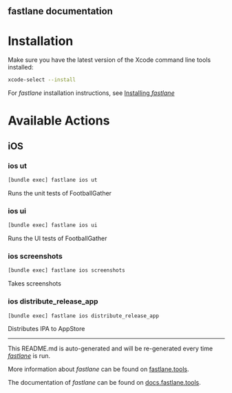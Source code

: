 fastlane documentation
----

# Installation

Make sure you have the latest version of the Xcode command line tools installed:

```sh
xcode-select --install
```

For _fastlane_ installation instructions, see [Installing _fastlane_](https://docs.fastlane.tools/#installing-fastlane)

# Available Actions

## iOS

### ios ut

```sh
[bundle exec] fastlane ios ut
```

Runs the unit tests of FootballGather

### ios ui

```sh
[bundle exec] fastlane ios ui
```

Runs the UI tests of FootballGather

### ios screenshots

```sh
[bundle exec] fastlane ios screenshots
```

Takes screenshots

### ios distribute_release_app

```sh
[bundle exec] fastlane ios distribute_release_app
```

Distributes IPA to AppStore

----

This README.md is auto-generated and will be re-generated every time [_fastlane_](https://fastlane.tools) is run.

More information about _fastlane_ can be found on [fastlane.tools](https://fastlane.tools).

The documentation of _fastlane_ can be found on [docs.fastlane.tools](https://docs.fastlane.tools).
